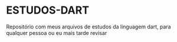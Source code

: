 # ESTUDOS-DART
Repositório com meus arquivos de estudos da linguagem dart, para qualquer pessoa ou eu mais tarde revisar

